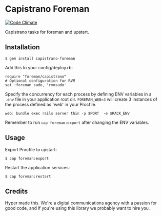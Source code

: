 # Capistrano Foreman

[![Code Climate](https://codeclimate.com/github/hyperoslo/capistrano-foreman.png)](https://codeclimate.com/github/hyperoslo/capistrano-foreman)

Capistrano tasks for foreman and upstart.

## Installation

    $ gem install capistrano-foreman

Add this to your config/deploy.rb:

    require "foreman/capistrano"
    # Optional configuration for RVM
    set :foreman_sudo, 'rvmsudo'



Specify the concurrency for each process by defining ENV variables in a ```.env``` file in your application root dir.
```FOREMAN_WEB=3``` will create 3 instances of the process defined as 'web' in your Procfile.
```
web: bundle exec rails server thin -p $PORT  -e $RACK_ENV
```

Remember to run ```cap foreman:export``` after changing the ENV variables.


## Usage

Export Procfile to upstart:

    $ cap foreman:export

Restart the application services:

    $ cap foreman:restart

## Credits

Hyper made this. We're a digital communications agency with a passion for good code,
and if you're using this library we probably want to hire you.
